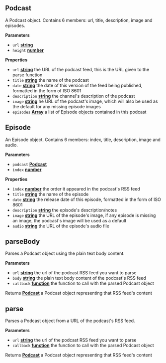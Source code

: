 <!-- Generated by documentation.js. Update this documentation by updating the source code. -->

## Podcast

A Podcast object. Contains 6 members: url, title, description, image and episodes.

**Parameters**

-   `url` **[string](https://developer.mozilla.org/en-US/docs/Web/JavaScript/Reference/Global_Objects/String)** 
-   `height` **[number](https://developer.mozilla.org/en-US/docs/Web/JavaScript/Reference/Global_Objects/Number)** 

**Properties**

-   `url` **[string](https://developer.mozilla.org/en-US/docs/Web/JavaScript/Reference/Global_Objects/String)** the URL of the podcast feed, this is the URL given to the parse function
-   `title` **[string](https://developer.mozilla.org/en-US/docs/Web/JavaScript/Reference/Global_Objects/String)** the name of the podcast
-   `date` **[string](https://developer.mozilla.org/en-US/docs/Web/JavaScript/Reference/Global_Objects/String)** the date of this version of the feed being published, formatted in the form of ISO 8601
-   `description` **[string](https://developer.mozilla.org/en-US/docs/Web/JavaScript/Reference/Global_Objects/String)** the channel's description of the podcast
-   `image` **[string](https://developer.mozilla.org/en-US/docs/Web/JavaScript/Reference/Global_Objects/String)** he URL of the podcast's image, which will also be used as the default for any missing episode images
-   `episodes` **[Array](https://developer.mozilla.org/en-US/docs/Web/JavaScript/Reference/Global_Objects/Array)** a list of Episode objects contained in this podcast

## Episode

An Episode object. Contains 6 members: index, title, description, image and audio.

**Parameters**

-   `podcast` **[Podcast](#podcast)** 
-   `index` **[number](https://developer.mozilla.org/en-US/docs/Web/JavaScript/Reference/Global_Objects/Number)** 

**Properties**

-   `index` **[number](https://developer.mozilla.org/en-US/docs/Web/JavaScript/Reference/Global_Objects/Number)** the order it appeared in the podcast's RSS feed
-   `title` **[string](https://developer.mozilla.org/en-US/docs/Web/JavaScript/Reference/Global_Objects/String)** the name of the episode
-   `date` **[string](https://developer.mozilla.org/en-US/docs/Web/JavaScript/Reference/Global_Objects/String)** the release date of this episode, formatted in the form of ISO 8601
-   `description` **[string](https://developer.mozilla.org/en-US/docs/Web/JavaScript/Reference/Global_Objects/String)** the episode's description/notes
-   `image` **[string](https://developer.mozilla.org/en-US/docs/Web/JavaScript/Reference/Global_Objects/String)** the URL of the episode's image, if any episode is missing an image, the podcast's image will be used as a default
-   `audio` **[string](https://developer.mozilla.org/en-US/docs/Web/JavaScript/Reference/Global_Objects/String)** the URL of the episode's audio file

## parseBody

Parses a Podcast object using the plain text body content.

**Parameters**

-   `url` **[string](https://developer.mozilla.org/en-US/docs/Web/JavaScript/Reference/Global_Objects/String)** the url of the podcast RSS feed you want to parse
-   `body` **[string](https://developer.mozilla.org/en-US/docs/Web/JavaScript/Reference/Global_Objects/String)** the plain text body content of the podcast's RSS feed
-   `callback` **[function](https://developer.mozilla.org/en-US/docs/Web/JavaScript/Reference/Statements/function)** the function to call with the parsed Podcast object

Returns **[Podcast](#podcast)** a Podcast object representing that RSS feed's content

## parse

Parses a Podcast object from a URL of the podcast's RSS feed.

**Parameters**

-   `url` **[string](https://developer.mozilla.org/en-US/docs/Web/JavaScript/Reference/Global_Objects/String)** the url of the podcast RSS feed you want to parse
-   `callback` **[function](https://developer.mozilla.org/en-US/docs/Web/JavaScript/Reference/Statements/function)** the function to call with the parsed Podcast object

Returns **[Podcast](#podcast)** a Podcast object representing that RSS feed's content
